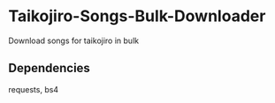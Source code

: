 # Taikojiro-Songs-Bulk-Downloader
Download songs for taikojiro in bulk

## Dependencies

requests, bs4
